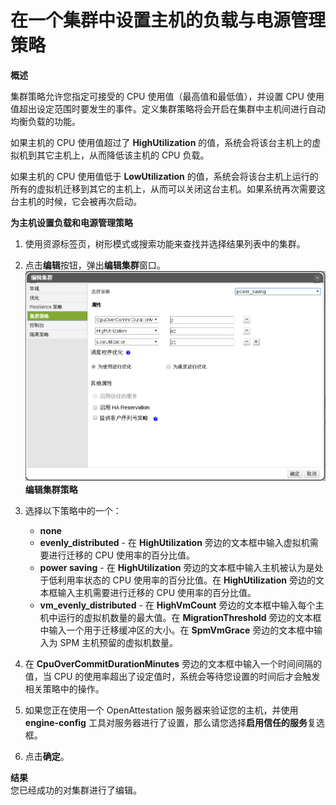 # 在一个集群中设置主机的负载与电源管理策略

**概述**<br/>

集群策略允许您指定可接受的 CPU 使用值（最高值和最低值），并设置 CPU 使用值超出设定范围时要发生的事件。定义集群策略将会开启在集群中主机间进行自动均衡负载的功能。

如果主机的 CPU 使用值超过了 **HighUtilization** 的值，系统会将该台主机上的虚拟机到其它主机上，从而降低该主机的 CPU 负载。

如果主机的 CPU 使用值低于 **LowUtilization** 的值，系统会将该台主机上运行的所有的虚拟机迁移到其它的主机上，从而可以关闭这台主机。如果系统再次需要这台主机的时候，它会被再次启动。

**为主机设置负载和电源管理策略**

1. 使用资源标签页，树形模式或搜索功能来查找并选择结果列表中的集群。

2. 点击**编辑**按钮，弹出**编辑集群**窗口。
![setting load and power managerment](../images/Setting_load_and_power_managerment.png)
**编辑集群策略**

3. 选择以下策略中的一个：
   * **none**
   * **evenly_distributed** - 在 **HighUtilization** 旁边的文本框中输入虚拟机需要进行迁移的 CPU 使用率的百分比值。
   * **power saving** - 在 **HighUtilization** 旁边的文本框中输入主机被认为是处于低利用率状态的 CPU 使用率的百分比值。在 **HighUtilization** 旁边的文本框输入主机需要进行迁移的 CPU 使用率的百分比值。
   * **vm_evenly_distributed** - 在 **HighVmCount** 旁边的文本框中输入每个主机中运行的虚拟机数量的最大值。在 **MigrationThreshold** 旁边的文本框中输入一个用于迁移缓冲区的大小。在 **SpmVmGrace** 旁边的文本框中输入为 SPM 主机预留的虚拟机数量。

4. 在 **CpuOverCommitDurationMinutes** 旁边的文本框中输入一个时间间隔的值，当 CPU 的使用率超出了设定值时，系统会等待您设置的时间后才会触发相关策略中的操作。

5. 如果您正在使用一个 OpenAttestation 服务器来验证您的主机，并使用 **engine-config** 工具对服务器进行了设置，那么请您选择**启用信任的服务**复选框。

6. 点击**确定**。

**结果**<br/>
您已经成功的对集群进行了编辑。

